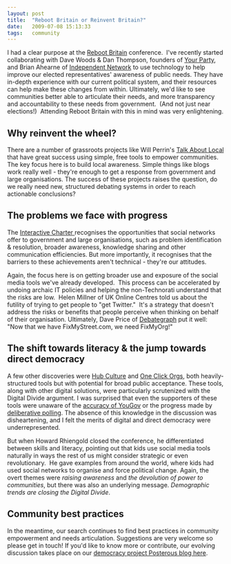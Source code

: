 ```yaml
---
layout: post
title:  "Reboot Britain or Reinvent Britain?"
date:   2009-07-08 15:13:33
tags:   community
---
```


I had a clear purpose at the <a href="http://www.rebootbritain.com/">Reboot Britain</a> conference.  I've recently started collaborating with Dave Woods &amp; Dan Thompson, founders of <a href="http://www.unlockdemocracy.org.uk/?p=80">Your Party</a>, and Brian Ahearne of <a href="http://www.independentnetwork.org.uk/">Independent Network</a> to use technology to help improve our elected representatives' awareness of public needs. They have in-depth experience with our current political system, and their resources can help make these changes from within. Ultimately, we'd like to see communities better able to articulate their needs, and more transparency and accountability to these needs from government.  (And not just near elections!)  Attending Reboot Britain with this in mind was very enlightening.
<h2>Why reinvent the wheel?</h2>
There are a number of grassroots projects like Will Perrin's <a href="http://talkaboutlocal.org/">Talk About Local</a> that have great success using simple, free tools to empower communities. The key focus here is to build local awareness. Simple things like blogs work really well - they're enough to get a response from government and large organisations. The success of these projects raises the question, do we really need new, structured debating systems in order to reach actionable conclusions?
<h2>The problems we face with progress</h2>
The <a href="http://www.interactivecharter.org/">Interactive Charter </a>recognises the opportunities that social networks offer to government and large organisations, such as problem identification &amp; resolution, broader awareness, knowledge sharing and other communication efficiencies. But more importantly, it recognises that the barriers to these achievements aren't technical - they're our attitudes.

Again, the focus here is on getting broader use and exposure of the social media tools we've already developed.  This process can be accelerated by undoing archaic IT policies and helping the non-Technorati understand that the risks are low.  Helen Millner of UK Online Centres told us about the futility of trying to get people to "get Twitter."  It's a strategy that doesn't address the risks or benefits that people perceive when thinking on behalf of their organisation. Ultimately, Dave Price of <a href="http://debategraph.org/">Debategraph</a> put it well: "Now that we have FixMyStreet.com, we need FixMyOrg!"
<h2>The shift towards literacy &amp; the jump towards direct democracy</h2>
A few other discoveries were <a href="http://hubculture.com/">Hub Culture</a> and <a href="http://www.oneclickor.gs/">One Click Orgs</a>, both heavily-structured tools but with potential for broad public acceptance. These tools, along with other digital solutions, were particularly scrutenized with the Digital Divide argument. I was surprised that even the supporters of these tools were unaware of the <a href="http://en.wikipedia.org/wiki/YouGov#Accuracy">accuracy of YouGov</a> or the progress made by <a href="http://en.wikipedia.org/wiki/Deliberative_opinion_poll">deliberative polling</a>. The absence of this knowledge in the discussion was disheartening, and I felt the merits of digital and direct democracy were underrepresented.

But when Howard Rhiengold closed the conference, he differentiated between skills and literacy, pointing out that kids use social media tools naturally in ways the rest of us might consider strategic or even revolutionary.  He gave examples from around the world, where kids had used social networks to organise and force political change. Again, the overt themes were <em>raising awareness</em> and<em> the devolution of power to communities</em>, but there was also an underlying message. <em>Demographic trends are closing the Digital Divide</em>.
<h2>Community best practices</h2>
In the meantime, our search continues to find best practices in community empowerment and needs articulation. Suggestions are very welcome so please get in touch! If you'd like to know more or contribute, our evolving discussion takes place on our <a href="http://democracyproject.posterous.com">democracy project Posterous blog here</a>.
